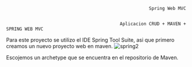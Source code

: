                                                           Spring Web MVC
                                
                               
                                               Aplicacion CRUD + MAVEN + SPRING WEB MVC 
                               
                               
Para este proyecto se utilizo el IDE Spring Tool Suite, asi que primero creamos un nuevo proyecto web en maven.
![spring2](https://user-images.githubusercontent.com/41167366/46326840-ab62d900-c5b3-11e8-9557-c609cea20691.png)

Escojemos un archetype que se encuentra en el repositorio de Maven.



